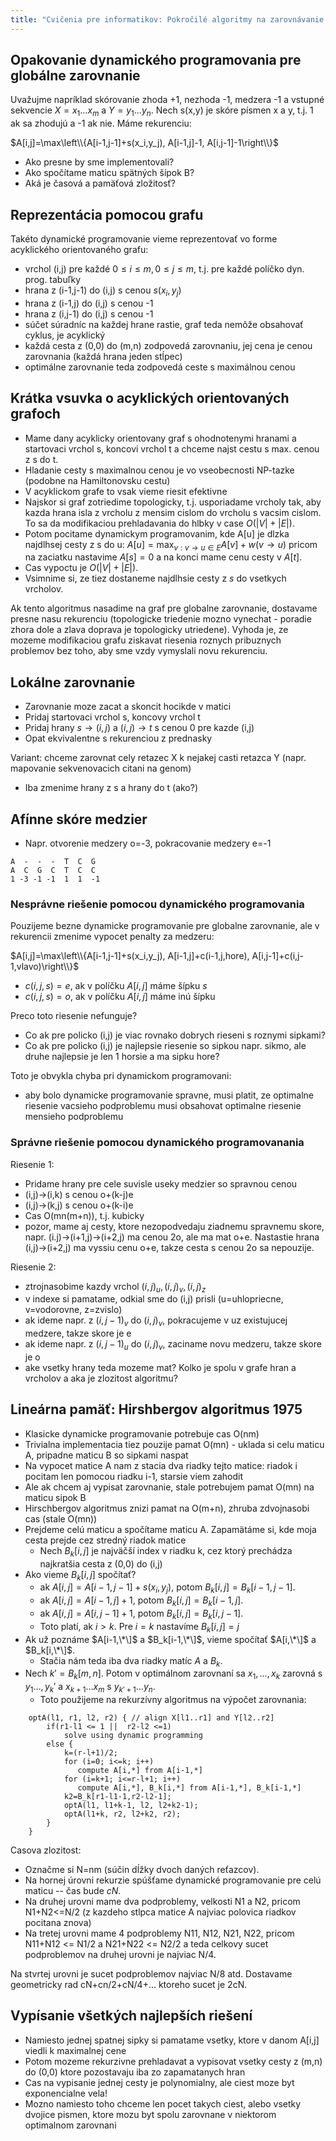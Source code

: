 ```yaml
---
title: "Cvičenia pre informatikov: Pokročilé algoritmy na zarovnávanie sekvencií"
---
```


## Opakovanie dynamického programovania pre globálne zarovnanie

Uvažujme napríklad skórovanie zhoda +1, nezhoda -1, medzera -1 a vstupné
sekvencie $X=x_1\dots x_m$ a $Y=y_1\dots y_n$. Nech s(x,y) je skóre
písmen x a y, t.j. 1 ak sa zhodujú a -1 ak nie. Máme rekurenciu:

$A[i,j]=\max\left\\{A[i-1,j-1]+s(x_i,y_j), A[i-1,j]-1, A[i,j-1]-1\right\\}$

  - Ako presne by sme implementovali?
  - Ako spočítame maticu spätných šípok B?
  - Aká je časová a pamäťová zložitosť?

## Reprezentácia pomocou grafu

Takéto dynamické programovanie vieme reprezentovať vo forme acyklického
orientovaného grafu:

  - vrchol (i,j) pre každé $0\le i\le m, 0\le j \le m$, t.j. pre každé
    políčko dyn. prog. tabuľky
  - hrana z (i-1,j-1) do (i,j) s cenou $s(x_i,y_j)$
  - hrana z (i-1,j) do (i,j) s cenou -1
  - hrana z (i,j-1) do (i,j) s cenou -1
  - súčet súradníc na každej hrane rastie, graf teda nemôže obsahovať
    cyklus, je acyklický
  - každá cesta z (0,0) do (m,n) zodpovedá zarovnaniu, jej cena je cenou
    zarovnania (každá hrana jeden stĺpec)
  - optimálne zarovnanie teda zodpovedá ceste s maximálnou cenou

## Krátka vsuvka o acyklických orientovaných grafoch

  - Mame dany acyklicky orientovany graf s ohodnotenymi hranami a
    startovaci vrchol s, koncovi vrchol t a chceme najst cestu s max.
    cenou z s do t.
  - Hladanie cesty s maximalnou cenou je vo vseobecnosti NP-tazke
    (podobne na Hamiltonovsku cestu)
  - V acyklickom grafe to vsak vieme riesit efektivne
  - Najskor si graf zotriedime topologicky, t.j. usporiadame vrcholy
    tak, aby kazda hrana isla z vrcholu z mensim cislom do vrcholu s
    vacsim cislom. To sa da modifikaciou prehladavania do hlbky v case
    $O(|V|+|E|)$.
  - Potom pocitame dynamickym programovanim, kde A\[u\] je dlzka
    najdlhsej cesty z s do u:
    $A[u] = \max_{v:v\rightarrow u\in E} A[v]+w(v\rightarrow u)$
    pricom na zaciatku nastavime $A[s]=0$ a na konci mame cenu cesty v
    $A[t]$.
  - Cas vypoctu je
    $O(|V|+|E|)$.
  - Vsimnime si, ze tiez dostaneme najdlhsie cesty z $s$ do vsetkych
    vrcholov.

Ak tento algoritmus nasadime na graf pre globalne zarovnanie, dostavame
presne nasu rekurenciu (topologicke triedenie mozno vynechat - poradie
zhora dole a zlava doprava je topologicky utriedene). Vyhoda je, ze
mozeme modifikaciou grafu ziskavat riesenia roznych pribuznych problemov
bez toho, aby sme vzdy vymyslali novu rekurenciu.

## Lokálne zarovnanie

  - Zarovnanie moze zacat a skoncit hocikde v matici
  - Pridaj startovaci vrchol s, koncovy vrchol t
  - Pridaj hrany $s\to(i,j)$ a $(i,j)\to t$ s cenou 0 pre kazde (i,j)
  - Opat ekvivalentne s rekurenciou z prednasky

Variant: chceme zarovnat cely retazec X k nejakej casti retazca Y (napr.
mapovanie sekvenovacich citani na genom)

  - Iba zmenime hrany z s a hrany do t (ako?)

## Afínne skóre medzier

  - Napr. otvorenie medzery o=-3, pokracovanie medzery e=-1

```
A  -  -  -  T  C  G
A  C  G  C  T  C  C
1 -3 -1 -1  1  1  -1
```

### Nesprávne riešenie pomocou dynamického programovania

Pouzijeme bezne dynamicke programovanie pre globalne zarovnanie, ale v
rekurencii zmenime vypocet penalty za medzeru:

$A[i,j]=\max\left\\{A[i-1,j-1]+s(x_i,y_j), A[i-1,j]+c(i-1,j,hore), A[i,j-1]+c(i,j-1,vlavo)\right\\}$


* $c(i,j,s) = e$, ak v políčku $A[i,j]$ máme šípku $s$
* $c(i,j,s) = o$, ak v políčku $A[i,j]$ máme inú šípku


Preco toto riesenie nefunguje?

  - Co ak pre policko (i,j) je viac rovnako dobrych rieseni s roznymi
    sipkami?
  - Co ak pre policko (i,j) je najlepsie riesenie so sipkou napr. sikmo,
    ale druhe najlepsie je len 1 horsie a ma sipku hore?

Toto je obvykla chyba pri dynamickom programovani:

  - aby bolo dynamicke programovanie spravne, musi platit, ze optimalne
    riesenie vacsieho podproblemu musi obsahovat optimalne riesenie
    mensieho podproblemu

### Správne riešenie pomocou dynamického programovanania

Riesenie 1:

  - Pridame hrany pre cele suvisle useky medzier so spravnou cenou
  - (i,j)-\>(i,k) s cenou o+(k-j)e
  - (i,j)-\>(k,j) s cenou o+(k-i)e
  - Cas O(mn(m+n)), t.j. kubicky
  - pozor, mame aj cesty, ktore nezopodvedaju ziadnemu spravnemu skore,
    napr. (i.j)-\>(i+1,j)-\>(i+2,j) ma cenou 2o, ale ma mat o+e.
    Nastastie hrana (i,j)-\>(i+2,j) ma vyssiu cenu o+e, takze cesta s cenou 2o
    sa nepouzije.

Riesenie 2:

  - ztrojnasobime kazdy vrchol $(i,j)_u, (i,j)_v, (i,j)_z$
  - v indexe si pamatame, odkial sme do (i,j) prisli (u=uhlopriecne,
    v=vodorovne, z=zvislo)
  - ak ideme napr. z $(i,j-1)_v$ do $(i,j)_v$, pokracujeme v uz
    existujucej medzere, takze skore je e
  - ak ideme napr. z $(i,j-1)_u$ do $(i,j)_v$, zaciname novu
    medzeru, takze skore je o
  - ake vsetky hrany teda mozeme mat? Kolko je spolu v grafe hran a
    vrcholov a aka je zlozitost algoritmu?

## Lineárna pamäť: Hirshbergov algoritmus 1975

  - Klasicke dynamicke programovanie potrebuje cas O(nm)
  - Trivialna implementacia tiez pouzije pamat O(mn) - uklada si celu
    maticu A, pripadne maticu B so sipkami naspat
  - Na vypocet matice A nam z stacia dva riadky tejto matice: riadok i
    pocitam len pomocou riadku i-1, starsie viem zahodit
  - Ale ak chcem aj vypisat zarovnanie, stale potrebujem pamat O(mn) na
    maticu sipok B
  - Hirschbergov algoritmus znizi pamat na O(m+n), zhruba zdvojnasobi
    cas (stale O(mn))
  - Prejdeme celú maticu a spočítame maticu A. Zapamätáme si, kde moja
    cesta prejde cez stredný riadok matice
      - Nech $B_k[i,j]$ je najväčší index v riadku k, cez ktorý
        prechádza najkratšia cesta z (0,0) do (i,j)
  - Ako vieme $B_k[i,j]$ spočítať?
      - ak $A[i,j] = A[i-1,j-1]+s(x_i,y_j)$, potom
        $B_k[i,j]=B_k[i-1,j-1]$.
      - ak $A[i,j]=A[i-1,j]+1$, potom $B_k[i,j]=B_k[i-1,j]$.
      - ak $A[i,j]=A[i,j-1]+1$, potom $B_k[i,j]=B_k[i,j-1]$.
      - Toto platí, ak $i>k$. Pre $i=k$ nastavíme $B_k[i,j]=j$
  - Ak už poznáme $A[i-1,\*\]$ a $B_k[i-1,\*\]$, vieme spočítať $A[i,\*\]$
    a $B_k[i,\*\]$.
      - Stačia nám teda iba dva riadky matíc $A$ a $B_k$.
  - Nech $k'=B_k[m,n]$. Potom v optimálnom zarovnaní sa $x_1,\dots,x_k$
    zarovná s $y_1\dots,y_k'$ a $x_{k+1}\dots x_m$ s $y_{k'+1}\dots y_n$.
      - Toto použijeme na rekurzívny algoritmus na výpočet zarovnania:

```
    optA(l1, r1, l2, r2) { // align X[l1..r1] and Y[l2..r2]
        if(r1-l1 <= 1 ||  r2-l2 <=1) 
            solve using dynamic programming
        else {
            k=(r-l+1)/2;
            for (i=0; i<=k; i++) 
               compute A[i,*] from A[i-1,*]
            for (i=k+1; i<=r-l+1; i++) 
               compute A[i,*], B_k[i,*] from A[i-1,*], B_k[i-1,*]
            k2=B_k[r1-l1-1,r2-l2-1];
            optA(l1, l1+k-1, l2, l2+k2-1); 
            optA(l1+k, r2, l2+k2, r2); 
        }
    }
```

Casova zlozitost:

  - Označme si N=nm (súčin dĺžky dvoch daných reťazcov).
  - Na hornej úrovni rekurzie spúšťame dynamické programovanie pre celú
    maticu -- čas bude $cN$.
  - Na druhej urovni mame dva podproblemy, velkosti N1 a N2, pricom
    N1+N2\<=N/2 (z kazdeho stlpca matice A najviac polovica riadkov
    pocitana znova)
  - Na tretej urovni mame 4 podproblemy N11, N12, N21, N22, pricom
    N11+N12 \<= N1/2 a N21+N22 \<= N2/2 a teda celkovy sucet
    podproblemov na druhej urovni je najviac N/4.

Na stvrtej urovni je sucet podproblemov najviac N/8 atd. Dostavame
geometricky rad cN+cn/2+cN/4+... ktoreho sucet je 2cN.

## Vypísanie všetkých najlepších riešení

  - Namiesto jednej spatnej sipky si pamatame vsetky, ktore v danom
    A\[i,j\] viedli k maximalnej cene
  - Potom mozeme rekurzivne prehladavat a vypisovat vsetky cesty z (m,n)
    do (0,0) ktore pozostavaju iba zo zapamatanych hran
  - Cas na vypisanie jednej cesty je polynomialny, ale ciest moze byt
    exponencialne vela!
  - Mozno namiesto toho chceme len pocet takych ciest, alebo vsetky
    dvojice pismen, ktore mozu byt spolu zarovnane v niektorom
    optimalnom zarovnani
